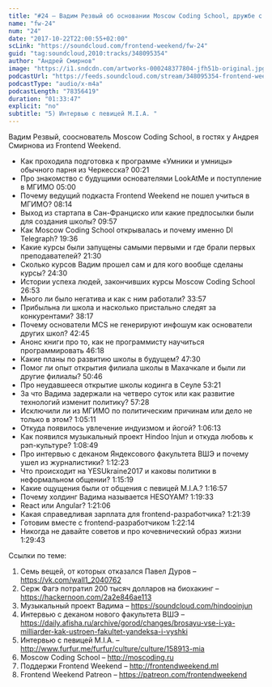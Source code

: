 ```yaml
---
title: "#24 – Вадим Резвый об основании Moscow Coding School, дружбе с президентами, рэпе и индуизме"
name: "fw-24"
num: "24"
date: "2017-10-22T22:00:55+02:00"
scLink: "https://soundcloud.com/frontend-weekend/fw-24"
guid: "tag:soundcloud,2010:tracks/348095354"
author: "Андрей Смирнов"
image: "https://i1.sndcdn.com/artworks-000248377804-jfh51b-original.jpg"
podcastUrl: "https://feeds.soundcloud.com/stream/348095354-frontend-weekend-fw-24.m4a"
podcastType: "audio/x-m4a"
podcastLength: "78356419"
duration: "01:33:47"
explicit: "no"
subtitle: "5) Интервью с певицей M.I.A. "
---
```

Вадим Резвый, сооснователь Moscow Coding School, в гостях у Андрея Смирнова из Frontend Weekend.

- Как проходила подготовка к программе «Умники и умницы» обычного парня из Черкесска? 00:21
- Про знакомство с будущими основателями LookAtMe и поступление в МГИМО 05:00
- Почему ведущий подкаста Frontend Weekend не пошел учиться в МГИМО? 08:14
- Выход из стартапа в Сан-Франциско или какие предпосылки были для создания школы? 09:57
- Как Moscow Coding School открывалась и почему именно DI Telegraph? 19:36
- Какие курсы были запущены самыми первыми и где брали первых преподавателей? 21:30
- Сколько курсов Вадим прошел сам и для кого вообще сделаны курсы? 24:30
- Истории успеха людей, закончивших курсы Moscow Coding School 26:53
- Много ли было негатива и как с ним работали? 33:57
- Прибыльна ли школа и насколько пристально следят за конкурентами? 38:17
- Почему основатели MCS не генерируют инфошум как основатели других школ? 42:45
- Анонс книги про то, как не программисту научиться программировать 46:18
- Какие планы по развитию школы в будущем? 47:30
- Помог ли опыт открытия филиала школы в Махачкале и были ли другие филиалы? 50:46
- Про неудавшееся открытие школы кодинга в Сеуле 53:21
- За что Вадима задержали на четверо суток или как развитие технологий изменит политику? 57:28
- Исключили ли из МГИМО по политическим причинам или дело не только в этом? 1:05:11
- Откуда появилось увлечение индуизмом и йогой? 1:06:13
- Как появился музыкальный проект Hindoo Injun и откуда любовь к рэп-культуре? 1:08:49
- Про интервью с деканом Яндексового факультета ВШЭ и почему ушел из журналистики? 1:12:23
- Что происходит на YESUkraine2017 и каковы политики в неформальном общении? 1:15:19
- Какие ощущения были от общения с певицей M.I.A.? 1:16:57
- Почему холдинг Вадима называется HESOYAM? 1:19:33
- React или Angular? 1:21:06
- Какая справедливая зарплата для frontend-разработчика? 1:21:39
- Готовим вместе с frontend-разработчиком 1:22:14
- Никогда не давайте советов и про кочевнический образ жизни 1:29:43

Ссылки по теме:
1) Семь вещей, от которых отказался Павел Дуров – https://vk.com/wall1_2040762
2) Серж Фагэ потратил 200 тысяч долларов на биохакинг – https://hackernoon.com/2a2e846ae113
3) Музыкальный проект Вадима – https://soundcloud.com/hindooinjun
4) Интервью с деканом нового факультета ВШЭ – https://daily.afisha.ru/archive/gorod/changes/brosayu-vse-i-ya-milliarder-kak-ustroen-fakultet-yandeksa-i-vyshki
5) Интервью с певицей M.I.A. – http://www.furfur.me/furfur/culture/culture/158913-mia
6) Moscow Coding School – http://moscoding.ru
7) Поддержи Frontend Weekend – http://frontendweekend.ml
8) Frontend Weekend Patreon – https://patreon.com/frontendweekend